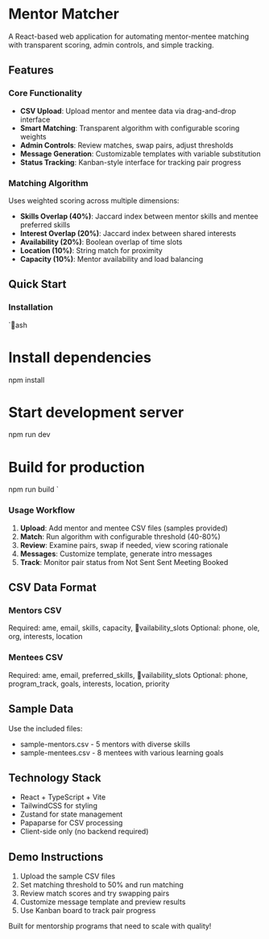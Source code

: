﻿# Mentor Matcher

A React-based web application for automating mentor-mentee matching with transparent scoring, admin controls, and simple tracking.

## Features

###  Core Functionality
- **CSV Upload**: Upload mentor and mentee data via drag-and-drop interface
- **Smart Matching**: Transparent algorithm with configurable scoring weights
- **Admin Controls**: Review matches, swap pairs, adjust thresholds  
- **Message Generation**: Customizable templates with variable substitution
- **Status Tracking**: Kanban-style interface for tracking pair progress

###  Matching Algorithm
Uses weighted scoring across multiple dimensions:
- **Skills Overlap (40%)**: Jaccard index between mentor skills and mentee preferred skills
- **Interest Overlap (20%)**: Jaccard index between shared interests
- **Availability (20%)**: Boolean overlap of time slots
- **Location (10%)**: String match for proximity
- **Capacity (10%)**: Mentor availability and load balancing

## Quick Start

### Installation
`ash
# Install dependencies
npm install

# Start development server  
npm run dev

# Build for production
npm run build
`

### Usage Workflow
1. **Upload**: Add mentor and mentee CSV files (samples provided)
2. **Match**: Run algorithm with configurable threshold (40-80%)
3. **Review**: Examine pairs, swap if needed, view scoring rationale
4. **Messages**: Customize template, generate intro messages  
5. **Track**: Monitor pair status from Not Sent  Sent  Meeting Booked

## CSV Data Format

### Mentors CSV
Required: 
ame, email, skills, capacity, vailability_slots
Optional: phone, ole, org, interests, location

### Mentees CSV  
Required: 
ame, email, preferred_skills, vailability_slots
Optional: phone, program_track, goals, interests, location, priority

## Sample Data

Use the included files:
- sample-mentors.csv - 5 mentors with diverse skills
- sample-mentees.csv - 8 mentees with various learning goals

## Technology Stack

- React + TypeScript + Vite
- TailwindCSS for styling
- Zustand for state management
- Papaparse for CSV processing
- Client-side only (no backend required)

## Demo Instructions

1. Upload the sample CSV files
2. Set matching threshold to 50% and run matching
3. Review match scores and try swapping pairs
4. Customize message template and preview results
5. Use Kanban board to track pair progress

Built for mentorship programs that need to scale with quality! 
